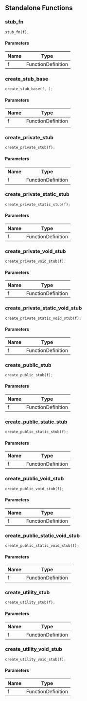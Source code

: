 ## Standalone Functions

### stub_fn

```rust
stub_fn(f);
```

#### Parameters
| Name | Type |
| --- | --- |
| f | FunctionDefinition |

### create_stub_base

```rust
create_stub_base(f, );
```

#### Parameters
| Name | Type |
| --- | --- |
| f | FunctionDefinition |
|  |  |

### create_private_stub

```rust
create_private_stub(f);
```

#### Parameters
| Name | Type |
| --- | --- |
| f | FunctionDefinition |

### create_private_static_stub

```rust
create_private_static_stub(f);
```

#### Parameters
| Name | Type |
| --- | --- |
| f | FunctionDefinition |

### create_private_void_stub

```rust
create_private_void_stub(f);
```

#### Parameters
| Name | Type |
| --- | --- |
| f | FunctionDefinition |

### create_private_static_void_stub

```rust
create_private_static_void_stub(f);
```

#### Parameters
| Name | Type |
| --- | --- |
| f | FunctionDefinition |

### create_public_stub

```rust
create_public_stub(f);
```

#### Parameters
| Name | Type |
| --- | --- |
| f | FunctionDefinition |

### create_public_static_stub

```rust
create_public_static_stub(f);
```

#### Parameters
| Name | Type |
| --- | --- |
| f | FunctionDefinition |

### create_public_void_stub

```rust
create_public_void_stub(f);
```

#### Parameters
| Name | Type |
| --- | --- |
| f | FunctionDefinition |

### create_public_static_void_stub

```rust
create_public_static_void_stub(f);
```

#### Parameters
| Name | Type |
| --- | --- |
| f | FunctionDefinition |

### create_utility_stub

```rust
create_utility_stub(f);
```

#### Parameters
| Name | Type |
| --- | --- |
| f | FunctionDefinition |

### create_utility_void_stub

```rust
create_utility_void_stub(f);
```

#### Parameters
| Name | Type |
| --- | --- |
| f | FunctionDefinition |

